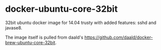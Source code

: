 # docker-ubuntu-core-32bit
32bit ubuntu docker image for 14.04 trusty with added features: sshd and javase8.

The image itself is pulled from daald's https://github.com/daald/docker-brew-ubuntu-core-32bit.



